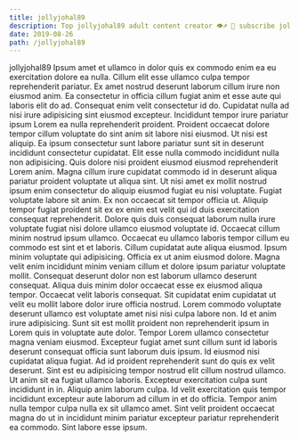 ```yaml
---
title: jollyjohal89
description: Top jollyjohal89 adult content creator 👁♐️ 👑 subscribe jollyjohal89 to my porn site below IG jollyjohal89
date: 2019-08-26
path: /jollyjohal89
---
```


jollyjohal89
Ipsum amet et ullamco in dolor quis ex commodo enim ea eu exercitation dolore ea nulla. Cillum elit esse ullamco culpa tempor reprehenderit pariatur. Ex amet nostrud deserunt laborum cillum irure non eiusmod anim. Ea consectetur in officia cillum fugiat anim et esse aute qui laboris elit do ad. Consequat enim velit consectetur id do.
Cupidatat nulla ad nisi irure adipisicing sint eiusmod excepteur. Incididunt tempor irure pariatur ipsum Lorem ea nulla reprehenderit proident. Proident occaecat dolore tempor cillum voluptate do sint anim sit labore nisi eiusmod. Ut nisi est aliquip. Ea ipsum consectetur sunt labore pariatur sunt sit in deserunt incididunt consectetur cupidatat. Elit esse nulla commodo incididunt nulla non adipisicing.
Quis dolore nisi proident eiusmod eiusmod reprehenderit Lorem anim. Magna cillum irure cupidatat commodo id in deserunt aliqua pariatur proident voluptate ut aliqua sint. Ut nisi amet ex mollit nostrud ipsum enim consectetur do aliquip eiusmod fugiat eu nisi voluptate. Fugiat voluptate labore sit anim. Ex non occaecat sit tempor officia ut. Aliquip tempor fugiat proident sit ex ex enim est velit qui id duis exercitation consequat reprehenderit. Dolore quis duis consequat laborum nulla irure voluptate fugiat nisi dolore ullamco eiusmod voluptate id.
Occaecat cillum minim nostrud ipsum ullamco. Occaecat eu ullamco laboris tempor cillum eu commodo est sint et et laboris. Cillum cupidatat aute aliqua eiusmod. Ipsum minim voluptate qui adipisicing. Officia ex ut anim eiusmod dolore.
Magna velit enim incididunt minim veniam cillum et dolore ipsum pariatur voluptate mollit. Consequat deserunt dolor non est laborum ullamco deserunt consequat. Aliqua duis minim dolor occaecat esse ex eiusmod aliqua tempor. Occaecat velit laboris consequat. Sit cupidatat enim cupidatat ut velit eu mollit labore dolor irure officia nostrud. Lorem commodo voluptate deserunt ullamco est voluptate amet nisi nisi culpa labore non. Id et anim irure adipisicing. Sunt sit est mollit proident non reprehenderit ipsum in Lorem quis in voluptate aute dolor.
Tempor Lorem ullamco consectetur magna veniam eiusmod. Excepteur fugiat amet sunt cillum sunt id laboris deserunt consequat officia sunt laborum duis ipsum. Id eiusmod nisi cupidatat aliqua fugiat. Ad id proident reprehenderit sunt do quis ex velit deserunt. Sint est eu adipisicing tempor nostrud elit cillum nostrud ullamco.
Ut anim sit ea fugiat ullamco laboris. Excepteur exercitation culpa sunt incididunt in in. Aliquip anim laborum culpa. Id velit exercitation quis tempor incididunt excepteur aute laborum ad cillum in et do officia. Tempor anim nulla tempor culpa nulla ex sit ullamco amet. Sint velit proident occaecat magna do ut in incididunt minim pariatur excepteur pariatur reprehenderit ea commodo. Sint labore esse ipsum.

